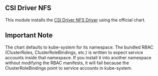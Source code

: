 ## CSI Driver NFS
This module installs the [CSI Driver NFS Driver](https://github.com/kubernetes-csi/csi-driver-nfs) using the official chart. 

## Important Note
The chart defaults to kube-system for its namespace. The bundled RBAC (ClusterRoles, ClusterRoleBindings, etc.) is written to expect service accounts inside that namespace. If you install it into another namespace without modifying the RBAC manifests, it will fail because the ClusterRoleBindings point to service accounts in kube-system.
